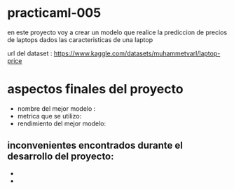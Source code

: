 # practicaml-005

en este proyecto voy a crear un modelo que realice la prediccion de precios de laptops dados las caracteristicas de una laptop<br>

url del dataset : https://www.kaggle.com/datasets/muhammetvarl/laptop-price    <br>

# aspectos finales del proyecto <br> 
- nombre del mejor modelo :
- metrica que se utilizo: 
- rendimiento del mejor modelo:  

inconvenientes encontrados durante el desarrollo del proyecto: <br>
-
-
-
